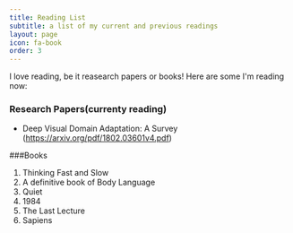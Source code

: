 ```yaml
---
title: Reading List
subtitle: a list of my current and previous readings
layout: page
icon: fa-book
order: 3
---
```


I love reading, be it reasearch papers or books! Here are some I'm reading now:

### Research Papers(currenty reading)
* Deep Visual Domain Adaptation: A Survey (https://arxiv.org/pdf/1802.03601v4.pdf)

###Books
1. Thinking Fast and Slow
2. A definitive book of Body Language
3. Quiet
4. 1984
5. The Last Lecture
6. Sapiens
